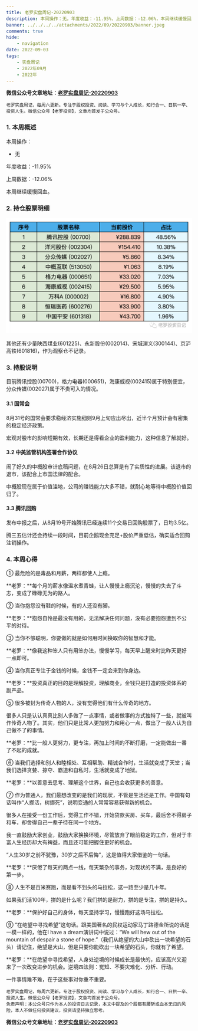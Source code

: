 ```yaml
---
title: 老罗实盘周记-20220903
description: 本周操作：无。年度收益：-11.95%，上周数据：-12.06%，本周继续缓慢回血。其他还有少量陕西煤业(601225)、永新股份(002014)、宋城演义(300144)、京沪高铁(601816)，作为观察仓不记录。目前腾讯控股(00700)，格力电器(000651)，海康威视(002415)属于特别便宜，分众传媒(002027)属于不贵可入的情况。
banner: ../../../../attachments/2022/09/20220903/banner.jpeg
comments: true
hide:
    - navigation
date: 2022-09-03
tags:
    - 实盘周记
    - 2022年09月
    - 2022年
---
```


__微信公众号文章地址：[老罗实盘周记-20220903](https://mp.weixin.qq.com/s/Qi9EgUfwiYEKtK2cZaa_jg)__

```
老罗实盘周记，每周六更新。专注于股权投资、阅读、学习与个人成长，知行合一、日拱一卒、投资人生。微信公众号【老罗投资】，文章均首发于公众号。
```

### 1. 本周概述

本周操作：

+ 无

年度收益：<span class="green">-11.95%</span>

上周数据：<span class="green">-12.06%</span>

本周继续缓慢回血。

### 2. 持仓股票明细

![持仓股票明细 (港股已换算为人民币)](../../../attachments/2022/09/20220903/1.png)

其他还有少量陕西煤业(601225)、永新股份(002014)、宋城演义(300144)、京沪高铁(601816)，作为观察仓不记录。

### 3. 持股说明

目前腾讯控股(00700)，格力电器(000651)，海康威视(002415)属于特别便宜，分众传媒(002027)属于不贵可入的情况。

#### 3.1 国常会

8月31号的国常会要求稳经济实施细则9月上旬应出尽出，近半个月预计会有密集的稳定经济政策。

宏观对股市的影响短期有效，长期还是得看企业的盈利能力，这种信息了解就好。

#### 3.2 中美监管机构签署合作协议

闹了好久的中概股审计底稿问题，在8月26日总算是有了实质性的进展。该退市的退市，该配合上市国法律的配合。

中概股现在属于价值洼地，公司的赚钱能力大多不错，就耐心地等待中概股价值回归了。

#### 3.3 腾讯回购

发布中报之后，从8月19号开始腾讯已经连续11个交易日回购股票了，日均3.5亿。

腾三五估计还会持续一段时间，目前企鹅现金充足+股价严重低估，确实适合回购注销操作。

### 4. 本周心得

① 最危险的是毒品和月薪，两样都使人上瘾。

**老罗：**每个月的薪水像温水煮青蛙，让人慢慢上瘾沉沦，慢慢的失去了斗志，变成了碌碌无为的路人。

② 当你抱怨没有鞋的时候，有的人还没有脚。

**老罗：**抱怨自怜是最没有用的，无法解决任何问题，没有必要抱怨遭到不公平的对待。

③ 当你不够聪明，你要做的就是如何用时间换取你的智慧和才能。

**老罗：**像我这种笨人只有用笨办法，慢慢学习，每天早上醒来时比昨天更好一点即可。

④ 当你真正专注于金钱的时候，金钱不一定会来到你身边。

**老罗：**投资真正的目的是理解投资，理解商业，金钱只是打造的投资体系的副产品。

⑤ 很多被封为传奇人物的人，没有觉得他们有什么传奇的地方。

很多人只是认认真真比别人多做了一点事情，或者做事的方式独特了一些，就被叫作传奇人物了。其实，他们只是比常人更加努力和用心一点，做出了一般人认为自己做不了的事情。

**老罗：**比一般人更努力，更专注，再加上时间的不断打磨，一定能做出一番了不起的成就。

⑥ 当我们选择和别人和睦相处、互相帮助、精诚合作时，生活就变成了天堂；当我们选择贪婪、掠夺、霸道和自私时，生活就变成了地狱。

**老罗：**以善意去思考、理解这个世界，自己也会收获更多的善意。

⑦ 作为普通人，我们最想改变的是我们的现状，不管是生活还是工作。中国有句话叫作“人挪活，树挪死”，说明变通的人常常容易获得新的机会。

很多人在接受一份工作后，觉得工作不错，开始贷款买房、买车，最后舍不得房子和车，却舍得自己一辈子待在同一个地方。

我一直鼓励大家创业，鼓励大家换换环境，尽管放弃了眼前稳定的工作，但对于丰富人生经历却大有裨益，而且还可能把握住更好的机会。

“人生30岁之前不犹豫，30岁之后不后悔”，这是值得大家借鉴的一句话。

**老罗：**厌倦了每天的两点一线，每天繁杂的事务，对现状的不满，是良好的第一步。

⑧ 人生不是百米赛跑，而是看不到头的马拉松，这一路至少是几十年。

如果我们活100年，拼的是什么呢？我们拼的是耐力，拼的是专注，拼的是持久。

**老罗：**保护好自己的身体，每天坚持学习，慢慢跑好这场马拉松。

⑨ “在绝望中寻找希望”这句话。跟美国著名的民权运动家马丁路德金所说的话是一模一样的，他在I have a dream演讲词中说过：“We will hew out of the mountain of despair a stone of hope.”（我们从绝望的大山中砍出一块希望的石头）请记住，绝望是大山，但是只要你能砍出一块希望的石头，你就有了希望。

**老罗：**在绝望中寻找希望，人身处逆境的时候成长是最快的，应该高兴又迎来了一次改变进步的机会。逆境四法则：觉知、不要灾难化、分析、行动。

一件事情难不难，在于这些事对你重不重要。

```
老罗实盘周记，每周六更新。专注于股权投资、阅读、学习与个人成长，知行合一、日拱一卒、投资人生。微信公众号【老罗投资】，文章均首发于公众号。
免责声明：本公众号只作为本人的投资日志记录，本文中提及的个股都有腰斩或血本无归的风险，本人不做任何投资建议，投资请坚持独立思考。
```

__微信公众号文章地址：[老罗实盘周记-20220903](https://mp.weixin.qq.com/s/Qi9EgUfwiYEKtK2cZaa_jg)__